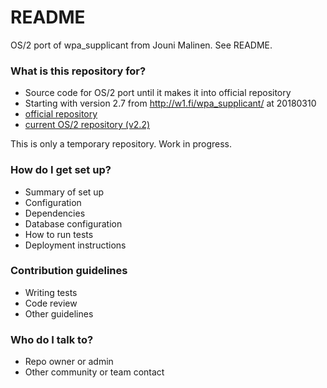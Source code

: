 # README #

OS/2 port of wpa_supplicant from Jouni Malinen. See README.

### What is this repository for? ###

* Source code for OS/2 port until it makes it into official repository
* Starting with version 2.7 from http://w1.fi/wpa_supplicant/ at 20180310
* [official repository](http://w1.fi/wpa_supplicant/)
* [current OS/2 repository (v2.2)](http://trac.netlabs.org/ports/browser/wpa_supplicant/)

This is only a temporary repository. Work in progress.






### How do I get set up? ###

* Summary of set up
* Configuration
* Dependencies
* Database configuration
* How to run tests
* Deployment instructions

### Contribution guidelines ###

* Writing tests
* Code review
* Other guidelines

### Who do I talk to? ###

* Repo owner or admin
* Other community or team contact
